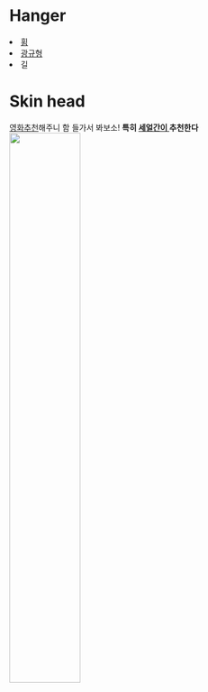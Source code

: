 # Hanger<!doctype html>
<html>
<head>
  <title>Hanger - html</title>
  <meta charset="utf-8">
</head>
<body>
  <o1>
    <li><a href="2.html">횜</a></li>
    <li><a href="3.html">광규형</a></li>
    <li>길</li>
  </o1>
  <h1>Skin head</h1>
  <p><a href ="https://m.post.naver.com/viewer/postView.nhn?volumeNo=4281448&memberNo=20103319&vType=VERTICAL"target="_blank" title="movie">영화추천</a>해주니 함 들가서 봐보소! <strong> 특히 <u>세얼간이 </u>추천한다 </strong>
<img src="횜.jpg" width="50%"></p>
